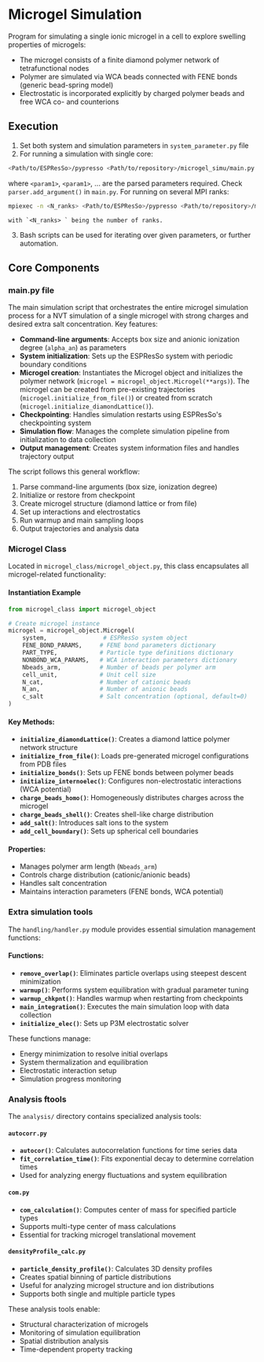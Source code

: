 # Microgel Simulation

Program for simulating a single ionic microgel in a cell to explore swelling properties of microgels:
- The microgel consists of a finite diamond polymer network of tetrafunctional nodes
- Polymer are simulated via WCA beads connected with FENE bonds (generic bead-spring model)
- Electrostatic is incorporated explicitly by charged polymer beads and free WCA co- and counterions 

## Execution

1. Set both system and simulation parameters in `system_parameter.py` file
2. For running a simulation with single core:

```bash
<Path/to/ESPResSo>/pypresso <Path/to/repository>/microgel_simu/main.py <param1> <param2> ...
```

where `<param1>`, `<param1>`, ... are the parsed parameters required. Check `parser.add_argument()`
in `main.py`.
For running on several MPI ranks:

```bash
mpiexec -n <N_ranks> <Path/to/ESPResSo>/pypresso <Path/to/repository>/microgel_simu/main.py <param1> <param2> ...
```

    with `<N_ranks> ` being the number of ranks.
3.  Bash scripts can be used for iterating over given parameters, or further automation.

## Core Components

### main.py file

The main simulation script that orchestrates the entire microgel simulation process for a NVT simulation 
of a single microgel with strong charges and desired extra salt concentration. Key features:

- **Command-line arguments**: Accepts box size and anionic ionization degree (`alpha_an`) as parameters
- **System initialization**: Sets up the ESPResSo system with periodic boundary conditions
- **Microgel creation**: Instantiates the Microgel object and initializes the polymer network 
(`microgel = microgel_object.Microgel(**args)`). The microgel can be created from pre-existing trajectories
(`microgel.initialize_from_file()`) or created from scratch (`microgel.initialize_diamondLattice()`).
- **Checkpointing**: Handles simulation restarts using ESPResSo's checkpointing system
- **Simulation flow**: Manages the complete simulation pipeline from initialization to data collection
- **Output management**: Creates system information files and handles trajectory output

The script follows this general workflow:
1. Parse command-line arguments (box size, ionization degree)
2. Initialize or restore from checkpoint
3. Create microgel structure (diamond lattice or from file)
4. Set up interactions and electrostatics
5. Run warmup and main sampling loops
6. Output trajectories and analysis data

### Microgel Class

Located in `microgel_class/microgel_object.py`, this class encapsulates all microgel-related functionality:
#### Instantiation Example

```python
from microgel_class import microgel_object

# Create microgel instance
microgel = microgel_object.Microgel(
    system,                # ESPResSo system object
    FENE_BOND_PARAMS,     # FENE bond parameters dictionary
    PART_TYPE,            # Particle type definitions dictionary
    NONBOND_WCA_PARAMS,   # WCA interaction parameters dictionary
    Nbeads_arm,           # Number of beads per polymer arm
    cell_unit,            # Unit cell size
    N_cat,                # Number of cationic beads
    N_an,                 # Number of anionic beads
    c_salt                # Salt concentration (optional, default=0)
)
```

#### Key Methods:
- **`initialize_diamondLattice()`**: Creates a diamond lattice polymer network structure
- **`initialize_from_file()`**: Loads pre-generated microgel configurations from PDB files
- **`initialize_bonds()`**: Sets up FENE bonds between polymer beads
- **`initialize_internoelec()`**: Configures non-electrostatic interactions (WCA potential)
- **`charge_beads_homo()`**: Homogeneously distributes charges across the microgel
- **`charge_beads_shell()`**: Creates shell-like charge distribution
- **`add_salt()`**: Introduces salt ions to the system
- **`add_cell_boundary()`**: Sets up spherical cell boundaries

#### Properties:
- Manages polymer arm length (`Nbeads_arm`)
- Controls charge distribution (cationic/anionic beads)
- Handles salt concentration
- Maintains interaction parameters (FENE bonds, WCA potential)

### Extra simulation tools

The `handling/handler.py` module provides essential simulation management functions:

#### Functions:
- **`remove_overlap()`**: Eliminates particle overlaps using steepest descent minimization
- **`warmup()`**: Performs system equilibration with gradual parameter tuning
- **`warmup_chkpnt()`**: Handles warmup when restarting from checkpoints
- **`main_integration()`**: Executes the main simulation loop with data collection
- **`initialize_elec()`**: Sets up P3M electrostatic solver

These functions manage:
- Energy minimization to resolve initial overlaps
- System thermalization and equilibration
- Electrostatic interaction setup
- Simulation progress monitoring

### Analysis ftools

The `analysis/` directory contains specialized analysis tools:

#### `autocorr.py`
- **`autocor()`**: Calculates autocorrelation functions for time series data
- **`fit_correlation_time()`**: Fits exponential decay to determine correlation times
- Used for analyzing energy fluctuations and system equilibration

#### `com.py`
- **`com_calculation()`**: Computes center of mass for specified particle types
- Supports multi-type center of mass calculations
- Essential for tracking microgel translational movement

#### `densityProfile_calc.py`
- **`particle_density_profile()`**: Calculates 3D density profiles
- Creates spatial binning of particle distributions
- Useful for analyzing microgel structure and ion distributions
- Supports both single and multiple particle types

These analysis tools enable:
- Structural characterization of microgels
- Monitoring of simulation equilibration
- Spatial distribution analysis
- Time-dependent property tracking